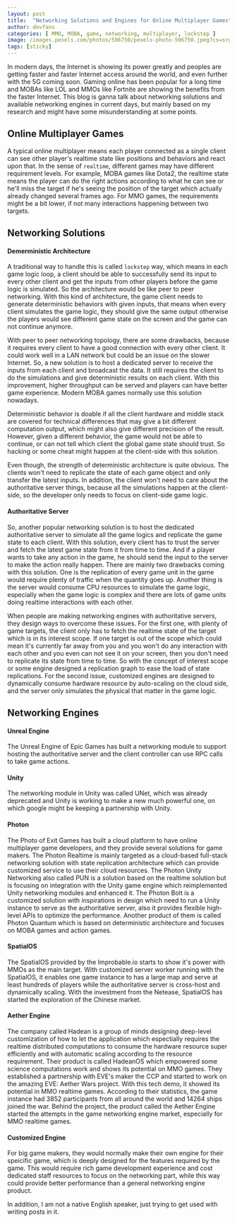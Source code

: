 ```yaml
---
layout: post
title:  "Networking Solutions and Engines for Online Multiplayer Games"
author: devfans
categories: [ MMO, MOBA, game, networking, multiplayer, lockstep ]
image: /images.pexels.com/photos/596750/pexels-photo-596750.jpeg?cs=srgb&dl=buttons-close-up-controller-596750.jpg&fm=jpg
tags: [sticky]
---
```


In modern days, the Internet is showing its power greatly and peoples are getting faster and faster Internet access around the world, and even further with the 5G coming soon. Gaming online has been popular for a long time and MOBAs like LOL and MMOs like Fortnite are showing the benefits from the faster Internet. This blog is ganna talk about networking solutions and available networking engines in current days, but mainly based on my research and might have some misunderstanding at some points.

## Online Multiplayer Games
A typical online multiplayer means each player connected as a single client can see other player's realtime state like positions and behaviors and react upon that. In the sense of  `realtime`, different games may have different requirement levels. For example, MOBA games like Dota2, the realtime state means the player can do the right actions according to what he can see or he'll miss the target if he's seeing the position of the target which actually already changed several frames ago. For MMO games, the requirements might be a bit lower, if not many interactions happening between two targets. 

## Networking Solutions

#### Demerministic Architecture

A traditional way to handle this is called `lockstep` way,  which means in each game logic loop, a client should be able to successfully send its input to every other client and get the inputs from other players before the game logic is simulated. So the architecture would be like peer to peer networking. With this kind of architecture, the game client needs to generate deterministic behaviors with given inputs, that means when every client simulates the game logic, they should give the same output otherwise the players would see different game state on the screen and the game can not continue anymore. 

With peer to peer networking topology, there are some drawbacks, because it requires every client to have a good connection with every other client. It could work well in a LAN network but could be an issue on the slower Internet. So, a new solution is to host a dedicated server to receive the inputs from each client and broadcast the data. It still requires the client to do the simulations and give deterministic results on each client. With this improvement, higher throughput can be served and players can have better game experience. Modern MOBA games normally use this solution nowadays.

Deterministic behavior is doable if all the client hardware and middle stack are covered for technical differences that may give a bit different computation output, which might also give different precision of the result. However, given a different behavior, the game would not be able to continue, or can not tell which client the global game state should trust. So hacking or some cheat might happen at the client-side with this solution. 

Even though, the strength of deterministic architecture is quite obvious. The clients won't need to replicate the state of each game object and only transfer the latest inputs. In addition, the client won't need to care about the authoritative server things, because all the simulations happen at the client-side, so the developer only needs to focus on client-side game logic.

#### Authoritative Server

So, another popular networking solution is to host the dedicated authoritative server to simulate all the game logics and replicate the game state to each client.  With this solution, every client has to trust the server and fetch the latest game state from it from time to time. And if a player wants to take any action in the game, he should send the input to the server to make the action really happen. There are mainly two drawbacks coming with this solution. One is the replication of every game unit in the game would require plenty of traffic when the quantity goes up. Another thing is the server would consume CPU resources to simulate the game logic, especially when the game logic is complex and there are lots of game units doing realtime interactions with each other.

When people are making networking engines with authoritative servers, they design ways to overcome these issues. For the first one, with plenty of game targets, the client only has to fetch the realtime state of the target which is in its interest scope. If one target is out of the scope which could mean it's currently far away from you and you won't do any interaction with each other and you even can not see it on your screen, then you don't need to replicate its state from time to time. So with the concept of interest scope or some engine designed a replication graph to ease the load of state replications. For the second issue, customized engines are designed to dynamically consume hardware resource by auto-scaling on the cloud side, and the server only simulates the physical that matter in the game logic.

## Networking Engines

#### Unreal Engine
The Unreal Engine of Epic Games has built a networking module to support hosting the authoritative server and the client controller can use RPC calls to take game actions.

#### Unity
The networking module in Unity was called UNet, which was already deprecated and Unity is working to make a new much powerful one, on which google might be keeping a partnership with Unity.

#### Photon
The Photo of Exit Games has built a cloud platform to have online multiplayer game developers, and they provide several solutions for game makers. The Photon Realtime is mainly targeted as a cloud-based full-stack networking solution with state replication architecture which can provide customized service to use their cloud resources. The Photon Unity Networking also called PUN is a solution based on the realtime solution but is focusing on integration with the Unity game engine which reimplemented Unity networking modules and enhanced it. The Photon Bolt is a customized solution with inspirations in design which need to run a Unity instance to serve as the authoritative server, also it provides flexible high-level APIs to optimize the performance. Another product of them is called Photon Quantum which is based on deterministic architecture and focuses on MOBA games and action games.

#### SpatialOS
The SpatialOS provided by the Improbable.io starts to show it's power with MMOs as the main target. With customized server worker running with the SpatialOS, it enables one game instance to has a large map and serve at least hundreds of players while the authoritative server is cross-host and dynamically scaling. With the investment from the Netease, SpatialOS has started the exploration of the Chinese market.

#### Aether Engine
The company called Hadean is a group of minds designing deep-level customization of how to let the application which espectially requires the realtime distributed computations to consume the hardware resource super efficiently and with automatic scaling according to the resource requirement. Their product is called HadeanOS which empowered some science computations work and shows its potential on MMO games. They established a partnership with EVE's maker the CCP and started to work on the amazing EVE: Aether Wars project. With this tech demo, it showed its potential in MMO realtime games. According to their statistics, the game instance had 3852 participants from all around the world and 14264 ships joined the war. Behind the project, the product called the Aether Engine started the attempts in the game networking engine market, especially for MMO realtime games.

#### Customized Engine
For big game makers, they would normally make their own engine for their speicific game, which is deeply designed for the features required by the game. This would require rich game development experience and cost dedicated staff resources to focus on the networking part, while this way could provide better performance than a general networking engine product. 


In addition, I am not a native English speaker, just trying to get used with writing posts in it.
